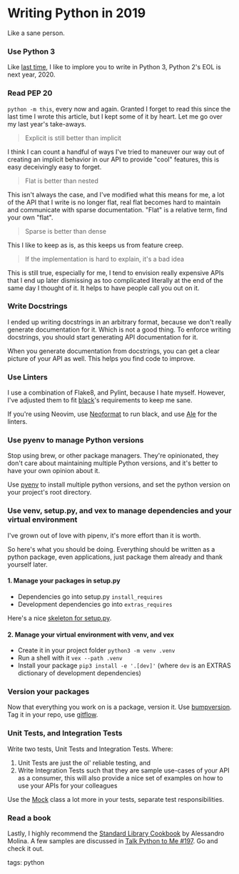 # Writing Python in 2019

Like a sane person.

### Use Python 3

Like [last time](/how-to-write-python-in-2018.md), I like to implore you to write in Python 3, Python 2's EOL is next year, 2020.

### Read PEP 20

`python -m this`, every now and again. Granted I forget to read this since the last time I wrote this article, but I kept some of it by heart. Let me go over my last year's take-aways.

> Explicit is still better than implicit

I think I can count a handful of ways I've tried to maneuver our way out of creating an implicit behavior in our API to provide "cool" features, this is easy deceivingly easy to forget.

> Flat is better than nested

This isn't always the case, and I've modified what this means for me, a lot of the API that I write is no longer flat, real flat becomes hard to maintain and communicate with sparse documentation. "Flat" is a relative term, find your own "flat".

> Sparse is better than dense

This I like to keep as is, as this keeps us from feature creep.

> If the implementation is hard to explain, it's a bad idea

This is still true, especially for me, I tend to envision really expensive APIs that I end up later dismissing as too complicated literally at the end of the same day I thought of it. It helps to have people call you out on it.

### Write Docstrings

I ended up writing docstrings in an arbitrary format, because we don't really generate documentation for it. Which is not a good thing. To enforce writing docstrings, you should start generating API documentation for it.

When you generate documentation from docstrings, you can get a clear picture of your API as well. This helps you find code to improve.

### Use Linters

I use a combination of Flake8, and Pylint, because I hate myself. However, I've adjusted them to fit [black](https://github.com/ambv/black)'s requirements to keep me sane.

If you're using Neovim, use [Neoformat](https://github.com/sbdchd/neoformat) to run black, and use [Ale](https://github.com/w0rp/ale) for the linters.


### Use pyenv to manage Python versions

Stop using brew, or other package managers. They're opinionated, they don't care about maintaining multiple Python versions, and it's better to have your own opinion about it.

Use [pyenv](https://github.com/pyenv/pyenv) to install multiple python versions, and set the python version on your project's root directory.

### Use venv, setup.py, and vex to manage dependencies and your virtual environment

I've grown out of love with pipenv, it's more effort than it is worth.

So here's what you should be doing. Everything should be written as a python package, even applications, just package them already and thank yourself later.

#### 1. Manage your packages in setup.py

- Dependencies go into setup.py `install_requires`
- Development dependencies go into `extras_requires`

Here's a nice [skeleton for setup.py](https://github.com/kennethreitz/setup.py/blob/master/setup.py).

#### 2. Manage your virtual environment with venv, and vex

- Create it in your project folder `python3 -m venv .venv`
- Run a shell with it `vex --path .venv`
- Install your package `pip3 install -e '.[dev]'` (where `dev` is an EXTRAS dictionary of development dependencies)

### Version your packages

Now that everything you work on is a package, version it. Use [bumpversion](https://pypi.org/project/bumpversion/). Tag it in your repo, use [gitflow](https://github.com/petervanderdoes/gitflow-avh).

### Unit Tests, and Integration Tests

Write two tests, Unit Tests and Integration Tests. Where:

1. Unit Tests are just the ol' reliable testing, and
2. Write Integration Tests such that they are sample use-cases of your API as a consumer, this will also provide a nice set of examples on how to use your APIs for your colleagues

Use the [Mock](https://docs.python.org/3/library/unittest.mock.html) class a lot more in your tests, separate test responsibilities.

### Read a book

Lastly, I highly recommend the [Standard Library Cookbook](https://www.amazon.com/Modern-Python-Standard-Library-Cookbook-ebook/dp/B07C5Q59ZZ) by Alessandro Molina. A few samples are discussed in [Talk Python to Me #197](https://talkpython.fm/episodes/show/197/modern-python-standard-library-cookbook). Go and check it out.


tags: python
